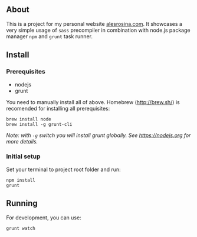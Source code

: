 ## About
This is a project for my personal website [alesrosina.com](http://alesrosina.com). 
It showcases a very simple usage of `sass` precompiler in combination with node.js package manager `npm` and `grunt` task runner.

## Install
### Prerequisites

- nodejs
- grunt

You need to manually install all of above. Homebrew (http://brew.sh/) is recomended for installing all prerequisites:

```
brew install node
brew install -g grunt-cli
```

*Note: with `-g` switch you will install grunt globally. See https://nodejs.org for more details.* 

### Initial setup

Set your terminal to project root folder and run:

```
npm install
grunt
```

## Running

For development, you can use:

```
grunt watch
```
